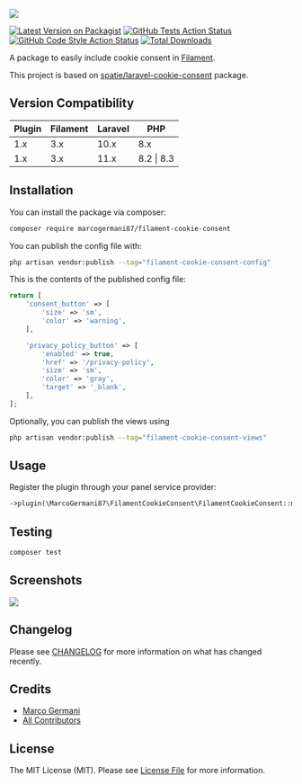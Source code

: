 <p class="filament-hidden">
<img src="https://banners.beyondco.de/filament-cookie-consent.png?theme=light&packageManager=composer+require&packageName=marcogermani87%2Ffilament-cookie-consent&pattern=architect&style=style_1&description=Easy+cookie+consent+integrations+for+Filament&md=1&showWatermark=0&fontSize=100px&images=https%3A%2F%2Flaravel.com%2Fimg%2Flogomark.min.svg" class="filament-hidden">
</p>

[![Latest Version on Packagist](https://img.shields.io/packagist/v/marcogermani87/filament-cookie-consent.svg?style=flat-square)](https://packagist.org/packages/marcogermani87/filament-cookie-consent)
[![GitHub Tests Action Status](https://img.shields.io/github/actions/workflow/status/marcogermani87/filament-cookie-consent/run-tests.yml?branch=main&label=tests&style=flat-square)](https://github.com/marcogermani87/filament-cookie-consent/actions?query=workflow%3Arun-tests+branch%3Amain)
[![GitHub Code Style Action Status](https://img.shields.io/github/actions/workflow/status/marcogermani87/filament-cookie-consent/fix-php-code-style-issues.yml?branch=main&label=code%20style&style=flat-square)](https://github.com/:vendor_slug/filament-cookie-consent/actions?query=workflow%3A"Fix+PHP+code+style+issues"+branch%3Amain)
[![Total Downloads](https://img.shields.io/packagist/dt/marcogermani87/filament-cookie-consent.svg?style=flat-square)](https://packagist.org/packages/marcogermani87/filament-cookie-consent)

A package to easily include cookie consent in [Filament](https://filamentphp.com).

This project is based on [spatie/laravel-cookie-consent](https://github.com/spatie/laravel-cookie-consent) package.

## Version Compatibility

| Plugin  | Filament | Laravel | PHP |
| ------------- | ------------- | ------------- | -------------|
| 1.x  | 3.x  | 10.x | 8.x |
| 1.x  | 3.x  | 11.x | 8.2 \| 8.3 |

## Installation

You can install the package via composer:

```bash
composer require marcogermani87/filament-cookie-consent
```

You can publish the config file with:

```bash
php artisan vendor:publish --tag="filament-cookie-consent-config"
```

This is the contents of the published config file:

```php
return [
    'consent_button' => [
        'size' => 'sm',
        'color' => 'warning',
    ],

    'privacy_policy_button' => [
        'enabled' => true,
        'href' => '/privacy-policy',
        'size' => 'sm',
        'color' => 'gray',
        'target' => '_blank',
    ],
];
```

Optionally, you can publish the views using

```bash
php artisan vendor:publish --tag="filament-cookie-consent-views"
```

## Usage

Register the plugin through your panel service provider:

```php
->plugin(\MarcoGermani87\FilamentCookieConsent\FilamentCookieConsent::make())
```

## Testing

```bash
composer test
```

## Screenshots

![](https://raw.githubusercontent.com/marcogermani87/filament-cookie-consent/main/screenshots/dark.png)

## Changelog

Please see [CHANGELOG](CHANGELOG.md) for more information on what has changed recently.

## Credits

- [Marco Germani](https://github.com/marcogermani87)
- [All Contributors](../../contributors)

## License

The MIT License (MIT). Please see [License File](LICENSE.md) for more information.
